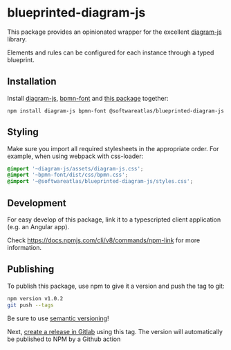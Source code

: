 # blueprinted-diagram-js

This package provides an opinionated wrapper for the excellent [diagram-js](https://github.com/bpmn-io/diagram-js) library.

Elements and rules can be configured for each instance through a typed blueprint.

## Installation

Install [diagram-js](https://www.npmjs.com/package/diagram-js), [bpmn-font](https://www.npmjs.com/package/bpmn-font) and [this package](https://www.npmjs.com/package/@softwareatlas/blueprinted-diagram-js) together:

```
npm install diagram-js bpmn-font @softwareatlas/blueprinted-diagram-js
```

## Styling

Make sure you import all required stylesheets in the appropriate order. For example, when using webpack with css-loader:

```css
@import '~diagram-js/assets/diagram-js.css';
@import '~bpmn-font/dist/css/bpmn.css';
@import '~@softwareatlas/blueprinted-diagram-js/styles.css';
```

## Development

For easy develop of this package, link it to a typescripted client application (e.g. an Angular app).

Check https://docs.npmjs.com/cli/v8/commands/npm-link for more information.

## Publishing

To publish this package, use npm to give it a version and push the tag to git:

```bash
npm version v1.0.2
git push --tags
```

Be sure to use [semantic versioning](https://semver.org)!

Next, [create a release in Gitlab](https://github.com/ljwboschker/blueprinted-diagram-js/releases) using this tag. The version will automatically be published to NPM by a Github action
